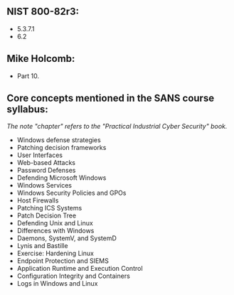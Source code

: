 ## NIST 800-82r3:
- 5.3.7.1
- 6.2

## Mike Holcomb:
- Part 10.

## Core concepts mentioned in the SANS course syllabus:  
_The note "chapter" refers to the "Practical Industrial Cyber Security" book._
- Windows defense strategies
- Patching decision frameworks
- User Interfaces
- Web-based Attacks
- Password Defenses
- Defending Microsoft Windows
- Windows Services
- Windows Security Policies and GPOs
- Host Firewalls
- Patching ICS Systems
- Patch Decision Tree
- Defending Unix and Linux
- Differences with Windows
- Daemons, SystemV, and SystemD
- Lynis and Bastille
- Exercise: Hardening Linux
- Endpoint Protection and SIEMS
- Application Runtime and Execution Control
- Configuration Integrity and Containers
- Logs in Windows and Linux
